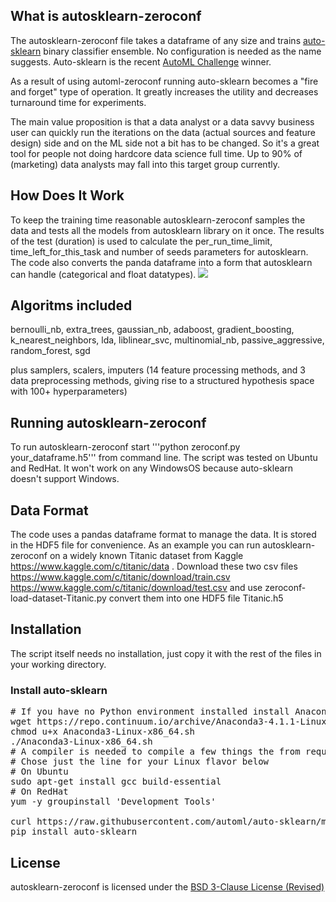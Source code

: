 ## What is autosklearn-zeroconf
The autosklearn-zeroconf file takes a dataframe of any size and trains [auto-sklearn](https://github.com/automl/auto-sklearn) binary classifier ensemble. No configuration is needed as the name suggests. Auto-sklearn is the recent [AutoML Challenge](http://www.kdnuggets.com/2016/08/winning-automl-challenge-auto-sklearn.html) winner.

As a result of using automl-zeroconf running auto-sklearn becomes a "fire and forget" type of operation. It greatly increases the utility and decreases turnaround time for experiments.

The main value proposition is that a data analyst or a data savvy business user can quickly run the iterations on the data (actual sources and feature design) side and on the ML side not a bit has to be changed. So it's a great tool for people not doing hardcore data science full time. Up to 90% of (marketing) data analysts may fall into this target group currently. 

## How Does It Work
To keep the training time reasonable autosklearn-zeroconf samples the data and tests all the models from autosklearn library on it once. The results of the test (duration) is used to calculate the per_run_time_limit, time_left_for_this_task and number of seeds parameters for autosklearn. The code also converts the panda dataframe into a form that autosklearn can handle (categorical and float datatypes).
<img src=https://github.com/paypal/autosklearn-zeroconf/blob/master/AutosklearnModellingLossOverTimeExample.png></img>

## Algoritms included
 bernoulli_nb,
 extra_trees,
 gaussian_nb,
 adaboost,
 gradient_boosting,
 k_nearest_neighbors,
 lda,
 liblinear_svc,
 multinomial_nb,
 passive_aggressive,
 random_forest,
 sgd

plus samplers, scalers, imputers (14 feature processing methods, and 3 data preprocessing
methods,  giving  rise  to  a  structured  hypothesis  space  with  100+  hyperparameters)

## Running autosklearn-zeroconf
To run autosklearn-zeroconf start '''python zeroconf.py your_dataframe.h5''' from command line.
The script was tested on Ubuntu and RedHat. It won't work on any WindowsOS because auto-sklearn doesn't support Windows.

## Data Format
The code uses a pandas dataframe format to manage the data. It is stored in the HDF5 file for convenience.
As an example you can run autosklearn-zeroconf on a widely known Titanic dataset from Kaggle https://www.kaggle.com/c/titanic/data .
Download these two csv files https://www.kaggle.com/c/titanic/download/train.csv https://www.kaggle.com/c/titanic/download/test.csv and use 
zeroconf-load-dataset-Titanic.py convert them into one HDF5 file Titanic.h5

## Installation
The script itself needs no installation, just copy it with the rest of the files in your working directory.

### Install auto-sklearn
<pre>
# If you have no Python environment installed install Anaconda.
wget https://repo.continuum.io/archive/Anaconda3-4.1.1-Linux-x86_64.sh -O Anaconda3-Linux-x86_64.sh
chmod u+x Anaconda3-Linux-x86_64.sh
./Anaconda3-Linux-x86_64.sh
# A compiler is needed to compile a few things the from requirements.txt
# Chose just the line for your Linux flavor below
# On Ubuntu
sudo apt-get install gcc build-essential 
# On RedHat
yum -y groupinstall 'Development Tools'

curl https://raw.githubusercontent.com/automl/auto-sklearn/master/requirements.txt | xargs -n 1 -L 1 pip install
pip install auto-sklearn
</pre>

## License
autosklearn-zeroconf is licensed under the [BSD 3-Clause License (Revised)](LICENSE.txt)

